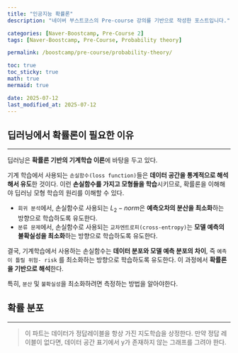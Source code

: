 ```yaml
---
title: "인공지능 확률론"
description: "네이버 부스트코스의 Pre-course 강의를 기반으로 작성한 포스트입니다."

categories: [Naver-Boostcamp, Pre-Course 2]
tags: [Naver-Boostcamp, Pre-Course, Probability theory]

permalink: /boostcamp/pre-course/probability-theory/

toc: true
toc_sticky: true
math: true
mermaid: true

date: 2025-07-12
last_modified_at: 2025-07-12
---
```


## 딥러닝에서 확률론이 필요한 이유
----

딥러닝은 **확률론 기반의 기계학습 이론**에 바탕을 두고 있다.

기계 학습에서 사용되는 `손실함수(loss function)`들은 **데이터 공간을 통계적으로 해석해서 유도**한 것이다. 이런 **손실함수를 가지고 모형들을 학습**시키므로, 확률론을 이해해야 딥러닝 모형 학습의 원리를 이해할 수 있다.

- `회귀 분석`에서, 손실함수로 사용되는 $L_2−norm$은 **예측오차의 분산을 최소화**하는 방향으로 학습하도록 유도한다.
- `분류 문제`에서, 손실함수로 사용되는 `교차엔트로피(cross-entropy)`는 **모델 예측의 불확실성을 최소화**하는 방향으로 학습하도록 유도한다.

결국, 기계학습에서 사용하는 손실함수는 **데이터 분포와 모델 예측 분포의 차이**, 즉 `예측이 틀릴 위험- risk` 를 최소화하는 방향으로 학습하도록 유도한다. 이 과정에서 **확률론을 기반으로 해석**한다.

특히, `분산` 및 `불확실성`을 최소화하려면 측정하는 방법을 알아야한다.

## 확률 분포
--------

> 이 파트는 데이터가 정답레이블을 항상 가진 지도학습을 상정한다. 만약 정답 레이블이 없다면, 데이터 공간 표기에서 y가 존재하지 않는 그래프를 그려야 한다.




